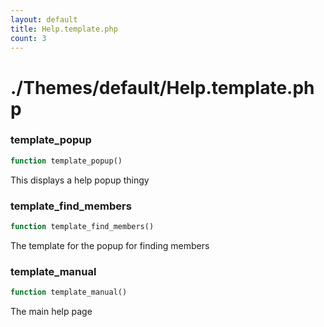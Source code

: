 ```yaml
---
layout: default
title: Help.template.php
count: 3
---
```


# ./Themes/default/Help.template.php

### template_popup

```php
function template_popup()
```
This displays a help popup thingy




### template_find_members

```php
function template_find_members()
```
The template for the popup for finding members




### template_manual

```php
function template_manual()
```
The main help page




